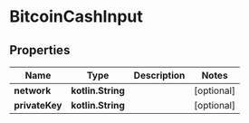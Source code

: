
# BitcoinCashInput

## Properties
Name | Type | Description | Notes
------------ | ------------- | ------------- | -------------
**network** | **kotlin.String** |  |  [optional]
**privateKey** | **kotlin.String** |  |  [optional]



